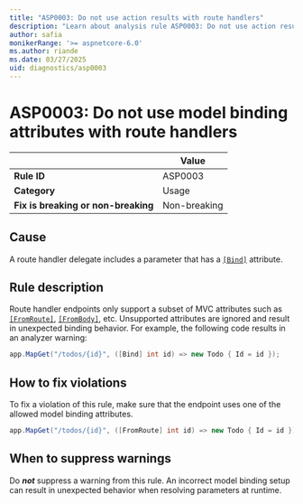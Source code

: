 ```yaml
---
title: "ASP0003: Do not use action results with route handlers"
description: "Learn about analysis rule ASP0003: Do not use action results with route handlers"
author: safia
monikerRange: '>= aspnetcore-6.0'
ms.author: riande
ms.date: 03/27/2025
uid: diagnostics/asp0003
---
```

# ASP0003: Do not use model binding attributes with route handlers

|                                     | Value        |
| -                                   | -            |
| **Rule ID**                         | ASP0003      |
| **Category**                        | Usage        |
| **Fix is breaking or non-breaking** | Non-breaking |

## Cause

A route handler delegate includes a parameter that has a [`[Bind]`](xref:Microsoft.AspNetCore.Mvc.BindAttribute) attribute.

## Rule description

Route handler endpoints only support a subset of MVC attributes such as [`[FromRoute]`](xref:Microsoft.AspNetCore.Mvc.FromRouteAttribute), [`[FromBody]`](xref:Microsoft.AspNetCore.Mvc.FromBodyAttribute), etc. Unsupported attributes are ignored and result in unexpected binding behavior. For example, the following code results in an analyzer warning:

```csharp
app.MapGet("/todos/{id}", ([Bind] int id) => new Todo { Id = id });
```

## How to fix violations

To fix a violation of this rule, make sure that the endpoint uses one of the allowed model binding attributes.

```csharp
app.MapGet("/todos/{id}", ([FromRoute] int id) => new Todo { Id = id });
```

## When to suppress warnings

Do ***not*** suppress a warning from this rule. An incorrect model binding setup can result in unexpected behavior when resolving parameters at runtime.
